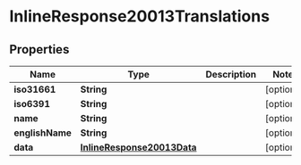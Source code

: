 
# InlineResponse20013Translations

## Properties
Name | Type | Description | Notes
------------ | ------------- | ------------- | -------------
**iso31661** | **String** |  |  [optional]
**iso6391** | **String** |  |  [optional]
**name** | **String** |  |  [optional]
**englishName** | **String** |  |  [optional]
**data** | [**InlineResponse20013Data**](InlineResponse20013Data.md) |  |  [optional]



